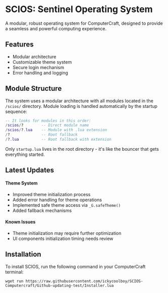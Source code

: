 # SCIOS: Sentinel Operating System

A modular, robust operating system for ComputerCraft, designed to provide a seamless and powerful computing experience.

## Features
- Modular architecture
- Customizable theme system
- Secure login mechanism
- Error handling and logging

## Module Structure
The system uses a modular architecture with all modules located in the `/scios/` directory. Module loading is handled automatically by the startup sequence:

```lua
-- It looks for modules in this order:
/scios/?        -- Direct module name
/scios/?.lua    -- Module with .lua extension
/?              -- Root fallback
/?.lua          -- Root fallback with extension
```

Only `startup.lua` lives in the root directory - it's like the bouncer that gets everything started.

## Latest Updates

#### Theme System
- Improved theme initialization process
- Added error handling for theme operations
- Implemented safe theme access via `_G.safeTheme()`
- Added fallback mechanisms

#### Known Issues
- Theme initialization may require further optimization
- UI components initialization timing needs review

## Installation

To install SCIOS, run the following command in your ComputerCraft terminal:
```
wget run https://raw.githubusercontent.com/ickycoolboy/SCIOS-Computercraft/Github-updating-test/Installer.lua